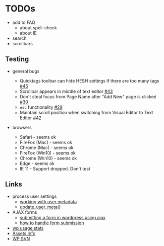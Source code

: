 # TODOs
- add to FAQ
	- about spell-check
	- about IE
- search
- scrollbars

## Testing
- general bugs
	- Quicktags toolbar can hide HESH settings if there are too many tags [#45](https://github.com/mukhortov/HESH-WordPress-Plugin/issues/45)
    - Scrollbar appears in middle of text editor [#43](https://github.com/mukhortov/HESH-WordPress-Plugin/issues/43)
    - Don't steal focus from Page Name after "Add New" page is clicked [#30](https://github.com/mukhortov/HESH-WordPress-Plugin/issues/30)
    - `esc` functionality [#29](https://github.com/mukhortov/HESH-WordPress-Plugin/issues/29)
    - Maintain scroll position when switching from Visual Editor to Text Editor [#42](https://github.com/mukhortov/HESH-WordPress-Plugin/issues/42)

- browsers
    - Safari - seems ok
    - FireFox (Mac) - seems ok
    - Chrome (Mac) - seems ok
    - FireFox (Win10) - seems ok
    - Chrome (Win10) - seems ok
    - Edge - seems ok
    - IE 11 - Support dropped. Don't test
 

## Links
- process user settings
	- [working with user metadata](https://developer.wordpress.org/plugins/users/working-with-user-metadata/)
	- [update_user_meta()](https://codex.wordpress.org/Function_Reference/update_user_meta)
- AJAX forms
	- [submitting a form in wordpress using ajax](https://teamtreehouse.com/community/submitting-a-form-in-wordpress-using-ajax)
	- [how to handle form submission](http://wordpress.stackexchange.com/questions/60758/how-to-handle-form-submission)
- [wp usage stats](https://wordpress.org/about/stats/)
- [Assets Info](https://developer.wordpress.org/plugins/wordpress-org/plugin-assets/)
- [WP SVN](https://developer.wordpress.org/plugins/wordpress-org/how-to-use-subversion/)